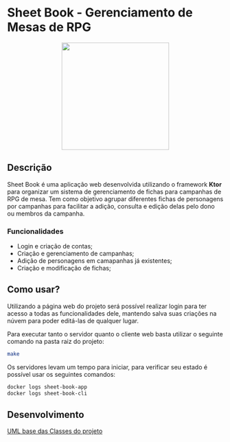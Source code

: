 # Sheet Book - Gerenciamento de Mesas de RPG

<p align='center'><img src=https://imgur.com/HAAWoxV.png width="250" height="250"></p>

## Descrição

Sheet Book é uma aplicação web desenvolvida utilizando o framework **Ktor** para organizar um sistema de gerenciamento de fichas para campanhas de RPG de mesa. Tem como objetivo agrupar diferentes fichas de personagens por campanhas para facilitar a adição, consulta e edição delas pelo dono ou membros da campanha. 

### Funcionalidades

- Login e criação de contas;
- Criação e gerenciamento de campanhas;
- Adição de personagens em camapanhas já existentes;
- Criação e modificação de fichas;

## Como usar?
Utilizando a página web do projeto será possível realizar login para ter acesso a todas as funcionalidades dele, mantendo salva suas criações na núvem para poder editá-las de qualquer lugar.

Para executar tanto o servidor quanto o cliente web basta utilizar o seguinte comando na pasta raiz do projeto:

```bash
make
```

Os servidores levam um tempo para iniciar, para verificar seu estado é possível usar os seguintes comandos:

```bash
docker logs sheet-book-app
docker logs sheet-book-cli
```

## Desenvolvimento
[UML base das Classes do projeto](../../wiki/Arquitetura-de-Classes-do-Projeto)
